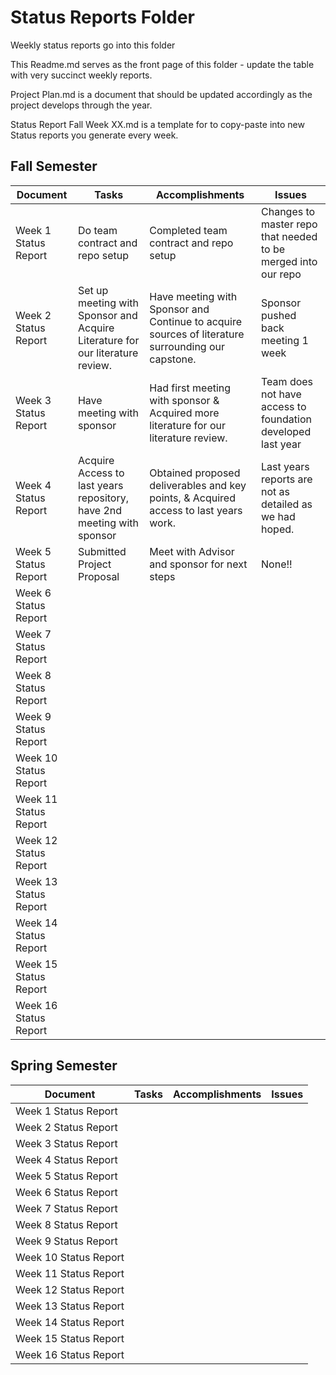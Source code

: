 # Status Reports Folder
Weekly status reports go into this folder

This Readme.md serves as the front page of this folder - update the table with very succinct weekly reports.

Project Plan.md is a document that should be updated accordingly as the project develops through the year.

Status Report Fall Week XX.md is a template for to copy-paste into new Status reports you generate every week.

## Fall Semester

| Document | Tasks | Accomplishments | Issues |
|---|---|---|---|
| Week 1 Status Report | Do team contract and repo setup | Completed team contract and repo setup | Changes to master repo that needed to be merged into our repo |
| Week 2 Status Report | Set up meeting with Sponsor and Acquire Literature for our literature review. | Have meeting with Sponsor and Continue to acquire sources of literature surrounding our capstone. | Sponsor pushed back meeting 1 week |
| Week 3 Status Report | Have meeting with sponsor | Had first meeting with sponsor & Acquired more literature for our literature review. | Team does not have access to foundation developed last year |
| Week 4 Status Report | Acquire Access to last years repository, have 2nd meeting with sponsor | Obtained proposed deliverables and key points, & Acquired access to last years work. | Last years reports are not as detailed as we had hoped. |
| Week 5 Status Report | Submitted Project Proposal | Meet with Advisor and sponsor for next steps | None!! |
| Week 6 Status Report | | | |
| Week 7 Status Report | | | |
| Week 8 Status Report | | | |
| Week 9 Status Report | | | |
| Week 10 Status Report | | | |
| Week 11 Status Report | | | |
| Week 12 Status Report | | | |
| Week 13 Status Report | | | |
| Week 14 Status Report | | | |
| Week 15 Status Report | | | |
| Week 16 Status Report | | | |

## Spring Semester

| Document | Tasks | Accomplishments| Issues |
|---|---|---|---|
| Week 1 Status Report | | | |
| Week 2 Status Report | | | |
| Week 3 Status Report | | | |
| Week 4 Status Report | | | |
| Week 5 Status Report | | | |
| Week 6 Status Report | | | |
| Week 7 Status Report | | | |
| Week 8 Status Report | | | |
| Week 9 Status Report | | | |
| Week 10 Status Report | | | |
| Week 11 Status Report | | | |
| Week 12 Status Report | | | |
| Week 13 Status Report | | | |
| Week 14 Status Report | | | |
| Week 15 Status Report | | | |
| Week 16 Status Report | | | |
